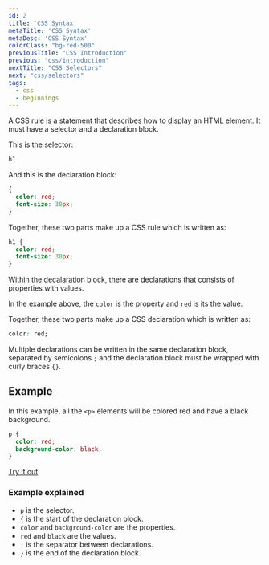```yaml
---
id: 2
title: 'CSS Syntax'
metaTitle: 'CSS Syntax'
metaDesc: 'CSS Syntax'
colorClass: "bg-red-500"
previousTitle: "CSS Introduction"
previous: "css/introduction"
nextTitle: "CSS Selectors"
next: "css/selectors"
tags:
  - css
  - beginnings
---
```

A CSS rule is a statement that describes how to display an HTML element. It must have a selector and a declaration block.

This is the selector:
```css
h1
```

And this is the declaration block:
```css
{
  color: red;
  font-size: 30px;
}
```

Together, these two parts make up a CSS rule which is written as:
```css
h1 {
  color: red;
  font-size: 30px;
}
```

Within the decalaration block, there are declarations that consists of properties with values. 

In the example above, the `color` is the property and `red` is its the value.

Together, these two parts make up a CSS declaration which is written as:
```css
color: red;
```

Multiple declarations can be written in the same declaration block, separated by semicolons `;` and the declaration block must be wrapped with curly braces `{}`.


## Example

In this example, all the `<p>` elements will be colored red and have a black background.

```css
p {
  color: red;
  background-color: black;
}
```
[Try it out](/editors/html_editor?code=<html>+,<head>+,<style>+,++p+{+,++++color%3A+red;+,++++background-color%3A+black;+,++}+,</style>+,</head>+,<body>+,++<p>This+will+be+styled</p>+,++<h2>This+will+not+be+styled</h2>+,++<p>This+will+be+styled</p>+,</body>+,</html>#special)

### Example explained

- `p` is the selector.
- `{` is the start of the declaration block.
- `color` and `background-color` are the properties.
- `red` and `black` are the values.
- `;` is the separator between declarations.
- `}` is the end of the declaration block.